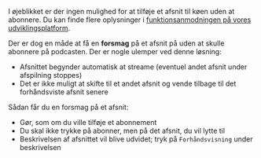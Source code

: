 I øjeblikket er der ingen mulighed for at tilføje et afsnit til køen uden at
abonnere. Du kan finde flere oplysninger i [funktionsanmodningen på vores
udviklingsplatform](https://github.com/AntennaPod/AntennaPod/issues/4710).

Der er dog en måde at få en **forsmag** på et afsnit på uden at skulle abonnere
på podcasten. Der er nogle ulemper ved denne løsning:

- Afsnittet begynder automatisk at streame (eventuel andet afsnit under
afspilning stoppes)
- Det er ikke muligt at skifte til et andet afsnit og vende tilbage til det
forhåndsviste afsnit senere

Sådan får du en forsmag på et afsnit:

- Gør, som om du ville tilføje et abonnement
- Du skal ikke trykke på abonner, men på det afsnit, du vil lytte til
- Beskrivelsen af afsnittet vil blive udvidet; tryk på `Forhåndsvisning` under
beskrivelsen
